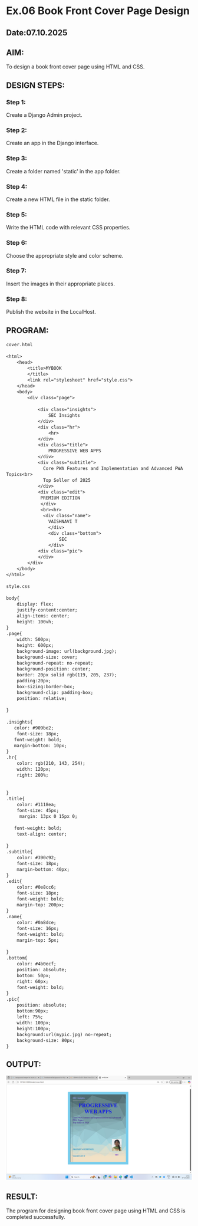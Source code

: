 # Ex.06 Book Front Cover Page Design
## Date:07.10.2025

## AIM:
To design a book front cover page using HTML and CSS.

## DESIGN STEPS:

### Step 1:
Create a Django Admin project.

### Step 2:
Create an app in the Django interface.

### Step 3:
Create a folder named 'static' in the app folder.

### Step 4:
Create a new HTML file in the static folder.

### Step 5:
Write the HTML code with relevant CSS properties.

### Step 6:
Choose the appropriate style and color scheme.

### Step 7:
Insert the images in their appropriate places.

### Step 8:
Publish the website in the LocalHost.

## PROGRAM:
```
cover.html

<html>
    <head>
        <title>MYBOOK
        </title>
        <link rel="stylesheet" href="style.css">
    </head>
    <body>
        <div class="page">
            
            <div class="insights">
                SEC Insights
            </div>
            <div class="hr">
                <hr>
            </div>
            <div class="title">
                PROGRESSIVE WEB APPS
            </div>
            <div class="subtitle">
              Core PWA Features and Implementation and Advanced PWA Topics<br>
              Top Seller of 2025
            </div>
            <div class="edit">
             PREMIUM EDITION
             </div>
             <br><hr>
              <div class="name">
                VAISHNAVI T
                </div>
                <div class="bottom">
                    SEC
                </div>
            <div class="pic">
            </div> 
        </div>
    </body>
</html>

style.css

body{
    display: flex;
    justify-content:center;
    align-items: center;
    height: 100vh;
}
.page{
    width: 500px;
    height: 600px;
    background-image: url(background.jpg);
    background-size: cover;
    background-repeat: no-repeat;
    background-position: center;
    border: 20px solid rgb(119, 205, 237);
    padding:20px;
    box-sizing:border-box;
    background-clip: padding-box;
    position: relative;
       
}

.insights{
   color: #909be2;
    font-size: 18px;
   font-weight: bold;
   margin-bottom: 10px;
}
.hr{
    color: rgb(210, 143, 254);
    width: 120px;
    right: 200%;
    

}
.title{
    color: #1118ea;
    font-size: 45px;
     margin: 13px 0 15px 0;
    
   font-weight: bold;
    text-align: center;
    
}
.subtitle{
    color: #390c92;
    font-size: 18px;
    margin-bottom: 40px;
}
.edit{
    color: #0e8cc6;
    font-size: 18px;
    font-weight: bold;
    margin-top: 200px;
}
.name{
    color: #0a8dce;
    font-size: 16px;
    font-weight: bold;
    margin-top: 5px;
   
}
.bottom{
    color: #4b0ecf;
    position: absolute;
    bottom: 50px;
    right: 60px;
    font-weight: bold;
}
.pic{
    position: absolute;
    bottom:90px;
    left: 75%;
    width: 100px;
    height:100px;
    background:url(mypic.jpg) no-repeat;
    background-size: 80px;
}

```

## OUTPUT:
![alt text](<Screenshot (40).png>)

## RESULT:
The program for designing book front cover page using HTML and CSS is completed successfully.
